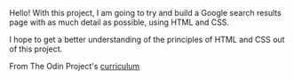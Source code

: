 Hello! With this project, I am going to try and build a Google search results page with as much detail as possible, using HTML and CSS.

I hope to get a better understanding of the principles of HTML and CSS out of this project.

From The Odin Project's [curriculum](https://www.theodinproject.com/courses/web-development-101/lessons/html-css)